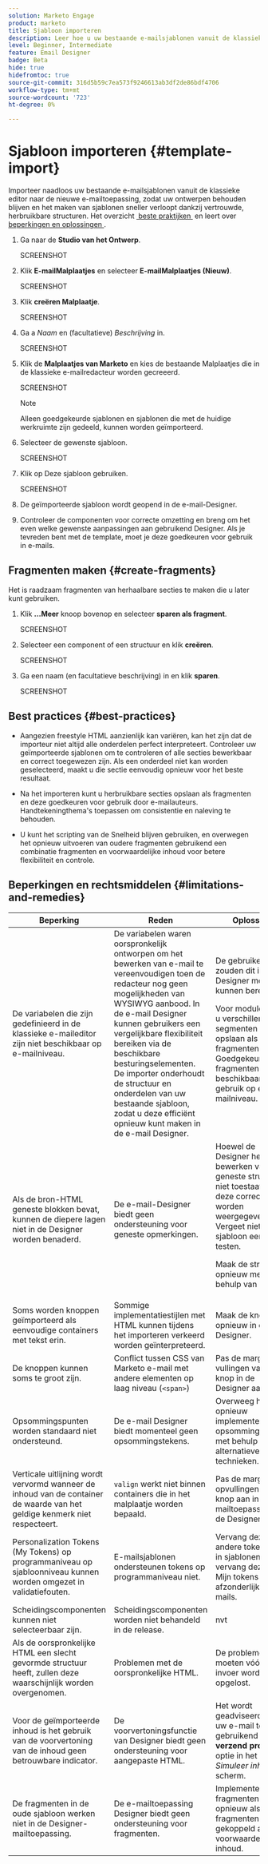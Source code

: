 ```yaml
---
solution: Marketo Engage
product: marketo
title: Sjabloon importeren
description: Leer hoe u uw bestaande e-mailsjablonen vanuit de klassieke editor importeert in de nieuwe e-mailversie van Designer.
level: Beginner, Intermediate
feature: Email Designer
badge: Beta
hide: true
hidefromtoc: true
source-git-commit: 316d5b59c7ea573f9246613ab3df2de86bdf4706
workflow-type: tm+mt
source-wordcount: '723'
ht-degree: 0%

---
```


# Sjabloon importeren {#template-import}

Importeer naadloos uw bestaande e-mailsjablonen vanuit de klassieke editor naar de nieuwe e-mailtoepassing, zodat uw ontwerpen behouden blijven en het maken van sjablonen sneller verloopt dankzij vertrouwde, herbruikbare structuren. Het overzicht [&#x200B; beste praktijken &#x200B;](#best-practices) en leert over [&#x200B; beperkingen en oplossingen &#x200B;](#limitations-and-remedies).

1. Ga naar de **Studio van het Ontwerp**.

   SCREENSHOT

1. Klik **E-mailMalplaatjes** en selecteer **E-mailMalplaatjes (Nieuw)**.

   SCREENSHOT

1. Klik **creëren Malplaatje**.

   SCREENSHOT

1. Ga a _Naam_ en (facultatieve) _Beschrijving_ in.

   SCREENSHOT

1. Klik de **Malplaatjes van Marketo** en kies de bestaande Malplaatjes die in de klassieke e-mailredacteur worden gecreeerd.

   SCREENSHOT

   >[!NOTE]
   >
   >Alleen goedgekeurde sjablonen en sjablonen die met de huidige werkruimte zijn gedeeld, kunnen worden geïmporteerd.

1. Selecteer de gewenste sjabloon.

   SCREENSHOT

1. Klik op Deze sjabloon gebruiken.

   SCREENSHOT

1. De geïmporteerde sjabloon wordt geopend in de e-mail-Designer.

1. Controleer de componenten voor correcte omzetting en breng om het even welke gewenste aanpassingen aan gebruikend Designer. Als je tevreden bent met de template, moet je deze goedkeuren voor gebruik in e-mails.

## Fragmenten maken {#create-fragments}

Het is raadzaam fragmenten van herhaalbare secties te maken die u later kunt gebruiken.

1. Klik **...Meer** knoop bovenop en selecteer **sparen als fragment**.

   SCREENSHOT

1. Selecteer een component of een structuur en klik **creëren**.

   SCREENSHOT

1. Ga een naam (en facultatieve beschrijving) in en klik **sparen**.

   SCREENSHOT

## Best practices {#best-practices}

* Aangezien freestyle HTML aanzienlijk kan variëren, kan het zijn dat de importeur niet altijd alle onderdelen perfect interpreteert. Controleer uw geïmporteerde sjablonen om te controleren of alle secties bewerkbaar en correct toegewezen zijn. Als een onderdeel niet kan worden geselecteerd, maakt u die sectie eenvoudig opnieuw voor het beste resultaat.

* Na het importeren kunt u herbruikbare secties opslaan als fragmenten en deze goedkeuren voor gebruik door e-mailauteurs. Handtekeningthema&#39;s toepassen om consistentie en naleving te behouden.

* U kunt het scripting van de Snelheid blijven gebruiken, en overwegen het opnieuw uitvoeren van oudere fragmenten gebruikend een combinatie fragmenten en voorwaardelijke inhoud voor betere flexibiliteit en controle.

## Beperkingen en rechtsmiddelen {#limitations-and-remedies}

<table><thead>
  <tr>
    <th>Beperking</th>
    <th>Reden</th>
    <th>Oplossing</th>
  </tr></thead>
<tbody>
  <tr>
    <td>De variabelen die zijn gedefinieerd in de klassieke e-maileditor zijn niet beschikbaar op e-mailniveau.</td>
    <td>De variabelen waren oorspronkelijk ontworpen om het bewerken van e-mail te vereenvoudigen toen de redacteur nog geen mogelijkheden van WYSIWYG aanbood. In de e-mail Designer kunnen gebruikers een vergelijkbare flexibiliteit bereiken via de beschikbare besturingselementen. De importer onderhoudt de structuur en onderdelen van uw bestaande sjabloon, zodat u deze efficiënt opnieuw kunt maken in de e-mail Designer.</td>
    <td>De gebruikers zouden dit in de Designer moeten kunnen bereiken. <p>
    Voor modules kunt u verschillende segmenten opslaan als fragmenten. Goedgekeurde fragmenten zijn beschikbaar voor gebruik op e-mailniveau.</td>
  </tr>
  <tr>
    <td>Als de bron-HTML geneste blokken bevat, kunnen de diepere lagen niet in de Designer worden benaderd.</td>
    <td>De e-mail-Designer biedt geen ondersteuning voor geneste opmerkingen.</td>
    <td>Hoewel de Designer het bewerken van geneste structuren niet toestaat, moet deze correct worden weergegeven. Vergeet niet de sjabloon eerst te testen.<p>
    Maak de structuur opnieuw met behulp van raster.</td>
  </tr>
  <tr>
    <td>Soms worden knoppen geïmporteerd als eenvoudige containers met tekst erin.</td>
    <td>Sommige implementatiestijlen met HTML kunnen tijdens het importeren verkeerd worden geïnterpreteerd.</td>
    <td>Maak de knop opnieuw in de Designer.</td>
  </tr>
  <tr>
    <td>De knoppen kunnen soms te groot zijn.</td>
    <td>Conflict tussen CSS van Marketo e-mail met andere elementen op laag niveau (<code>&lt;span&gt;</code>)</td>
    <td>Pas de marges en vullingen van de knop in de Designer aan.</td>
  </tr>
  <tr>
    <td>Opsommingspunten worden standaard niet ondersteund.</td>
    <td>De e-mail Designer biedt momenteel geen opsommingstekens.</td>
    <td>Overweeg het opnieuw implementeren van opsommingstekens met behulp van alternatieve technieken.</td>
  </tr>
  <tr>
    <td>Verticale uitlijning wordt vervormd wanneer de inhoud van de container de waarde van het geldige kenmerk niet respecteert.</td>
    <td><code>valign</code> werkt niet binnen containers die in het malplaatje worden bepaald.</td>
    <td>Pas de marges en opvullingen van de knop aan in de e-mailtoepassing van de Designer.</td>
  </tr>
  <tr>
    <td>Personalization Tokens (My Tokens) op programmaniveau op sjabloonniveau kunnen worden omgezet in validatiefouten.</td>
    <td>E-mailsjablonen ondersteunen tokens op programmaniveau niet.</td>
    <td>Vervang deze door andere tokentypen in sjablonen en vervang deze door Mijn tokens in de afzonderlijke e-mails.</td>
  </tr>
  <tr>
    <td>Scheidingscomponenten kunnen niet selecteerbaar zijn.</td>
    <td>Scheidingscomponenten worden niet behandeld in de release.</td>
    <td>nvt</td>
  </tr>
  <tr>
    <td>Als de oorspronkelijke HTML een slecht gevormde structuur heeft, zullen deze waarschijnlijk worden overgenomen.</td>
    <td>Problemen met de oorspronkelijke HTML.</td>
    <td>De problemen moeten vóór de invoer worden opgelost.</td>
  </tr>
  <tr>
    <td>Voor de geïmporteerde inhoud is het gebruik van de voorvertoning van de inhoud geen betrouwbare indicator.</td>
    <td>De voorvertoningsfunctie van Designer biedt geen ondersteuning voor aangepaste HTML.</td>
    <td>Het wordt geadviseerd om uw e-mail te testen gebruikend <b> verzend proef </b> optie in het <i> Simuleer inhoud </i> scherm.</td>
  </tr>
  <tr>
    <td>De fragmenten in de oude sjabloon werken niet in de Designer-mailtoepassing.</td>
    <td>De e-mailtoepassing Designer biedt geen ondersteuning voor fragmenten.</td>
    <td>Implementeer uw fragmenten opnieuw als fragmenten die zijn gekoppeld aan voorwaardelijke inhoud.</td>
  </tr>
</tbody></table>
